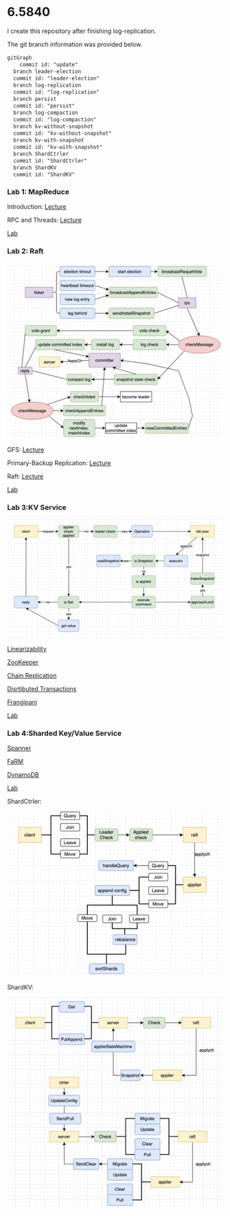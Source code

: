 # 6.5840

I create this repository after finishing log-replication. 

The git branch information was provided below.

```mermaid
gitGraph
	commit id: "update"
  branch leader-election
  commit id: "leader-election"
  branch log-replication
  commit id: "log-replication"
  branch persist
  commit id: "persist"
  branch log-compaction
  commit id: "log-compaction"
  branch kv-without-snapshot
  commit id: "kv-without-snapshot"
  branch kv-with-snapshot
  commit id: "kv-with-snapshot"
  branch ShardCtrler
  commit id: "ShardCtrler"
  branch ShardKV
  commit id: "ShardKV"
```



### Lab 1: MapReduce

Introduction: [Lecture](md/Lecture-1.md)

RPC and Threads: [Lecture](md/Lecture-2.md)

[Lab](md/Lab-1.md)

### Lab 2: Raft

![raft-diagram](./md/image/raft-diagram.png)

GFS: [Lecture](md/lecture-3.md)

Primary-Backup Replication: [Lecture](md/Lecture-4.md)

Raft: [Lecture](md/Lecture-5.md) 

[Lab](md/Lab-2.md) 

### Lab 3:KV Service

![kvserver](./md/image/kvserver.png)

[Linearizability](md/Lecture-9.md)

[ZooKeeper](md/Lecture-10.md)

[Chain Replication](md/Lecture-11.md)

[Disrtibuted Transactions](md/Lecture-12.md)

[Frangipani](md/Lecture-13.md)

[Lab](md/Lab-3.md)

### Lab 4:Sharded Key/Value Service

[Spanner](md/Lecture-14.md)

[FaRM](md/Lecture-15.md)

[DynamoDB](md/Lecture-16.md)

[Lab](md/Lab-4.md)

ShardCtrler:

![ShardCtrler](./md/image/ShardCtrler.png)

ShardKV:

![ShardKV](./md/image/ShardKV.png)
